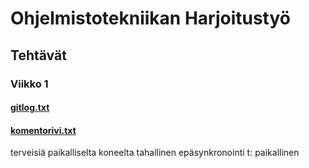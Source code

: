 # Ohjelmistotekniikan Harjoitustyö
## Tehtävät
### Viikko 1
#### [gitlog.txt](https://github.com/KalliMiika/ot-harjoitusty-/blob/master/laskarit/viikko1/gitlog.txt)
#### [komentorivi.txt](https://github.com/KalliMiika/ot-harjoitusty-/blob/master/laskarit/viikko1/komentorivi.txt)

terveisiä paikalliselta koneelta
tahallinen epäsynkronointi t: paikallinen
